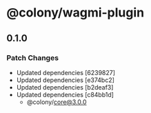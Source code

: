 # @colony/wagmi-plugin

## 0.1.0

### Patch Changes

- Updated dependencies [6239827]
- Updated dependencies [e374bc2]
- Updated dependencies [b2deaf3]
- Updated dependencies [c84bb1d]
  - @colony/core@3.0.0
